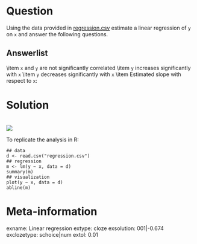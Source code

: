 

Question
========
Using the data provided in [regression.csv](regression.csv) estimate a linear regression of
`y` on `x` and answer the following questions.

Answerlist
----------
  \item `x` and `y` are not significantly correlated
  \item `y` increases significantly with `x`
  \item `y` decreases significantly with `x`
  \item Estimated slope with respect to `x`:

Solution
========
\
![](scatterplot-1.svg)

To replicate the analysis in R:

<pre><code class="prettyprint ">## data
d &lt;- read.csv(&quot;regression.csv&quot;)
## regression
m &lt;- lm(y ~ x, data = d)
summary(m)
## visualization
plot(y ~ x, data = d)
abline(m)</code></pre>

Meta-information
================
exname: Linear regression
extype: cloze
exsolution: 001|-0.674
exclozetype: schoice|num
extol: 0.01
